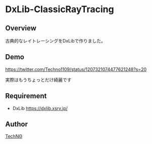 DxLib-ClassicRayTracing
====

## Overview  
古典的なレイトレーシングをDxLibで作りました。

## Demo
https://twitter.com/Techno1109/status/1207321074477621248?s=20

実際はもうちょっとだけ綺麗です
## Requirement
- DxLib https://dxlib.xsrv.jp/

## Author

[TechNΘ](https://twitter.com/Techno1109)
